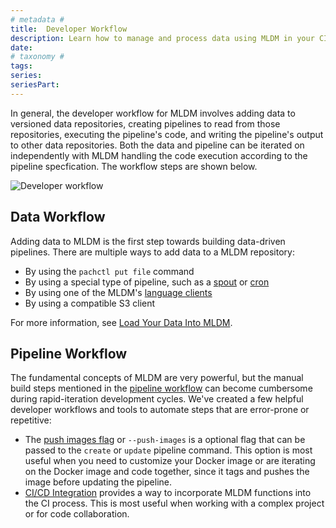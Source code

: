 ```yaml
---
# metadata # 
title:  Developer Workflow
description: Learn how to manage and process data using MLDM in your CI workflow.
date: 
# taxonomy #
tags: 
series:
seriesPart:
---
```


In general, the developer workflow for MLDM involves adding  data to versioned data repositories, creating pipelines to read from those repositories, executing the pipeline's code, and writing the pipeline's output to other data repositories.
Both the data and pipeline can be iterated on independently with MLDM
handling the code execution according to the pipeline specfication.
The workflow steps are shown below.

![Developer workflow](/images/d_steps_analysis_pipeline.svg)

## Data Workflow

Adding data to MLDM is the first step towards building data-driven pipelines. There are multiple ways to add data to a MLDM repository:

* By using the `pachctl put file` command
* By using a special type of pipeline, such as a [spout](../../concepts/pipeline-concepts/pipeline/spout/) or [cron](../../concepts/pipeline-concepts/pipeline/cron/) 
* By using one of the MLDM's [language clients](../../reference/clients/)
* By using a compatible S3 client

For more information, see [Load Your Data Into MLDM](../basic-data-operations/load-data-into-pachyderm/).

## Pipeline Workflow

The fundamental concepts of MLDM are very powerful, but the manual build steps mentioned in the [pipeline workflow](./working-with-pipelines) can become cumbersome during rapid-iteration development cycles. We've created a few helpful developer workflows and tools to automate steps that are error-prone or repetitive:

* The [push images flag](./push-images-flag) or `--push-images` is a optional flag that can be passed to the `create` or `update` pipeline command. This option is most useful when you need to customize your Docker image or are iterating on the Docker image and code together, since it tags and pushes the image before updating the pipeline. 
* [CI/CD Integration](./ci-cd-integration) provides a way to incorporate MLDM functions into the CI process. This is most useful when working with a complex project or for code collaboration. 

